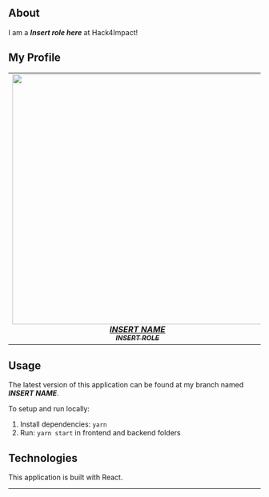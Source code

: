 

## About

I am a ***Insert role here*** at Hack4Impact!

## My Profile

<table align="center">
  <tr>
    <td align="center">
      <a href="tacobell.com">
        <img
          src="https://uiuc.hack4impact.org/images/people/vasu_chalasani.jpg"
          width="500px"
        />
        <br />
        <b><i>INSERT NAME</i></b>
        <br />
        <sub><b><i>INSERT ROLE</i></b></sub>
      </a>
    </td>
    </tr>
</table>

## Usage

The latest version of this application can be found at my branch named ***INSERT NAME***.

To setup and run locally:

1. Install dependencies: `yarn`
2. Run: `yarn start` in frontend and backend folders

## Technologies

This application is built with React. 

<hr />
